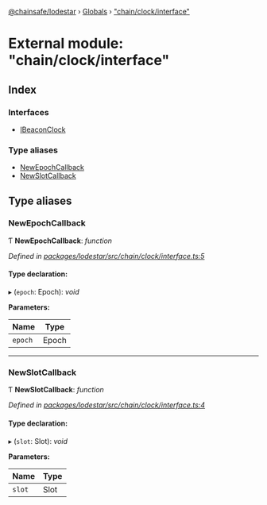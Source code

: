 [@chainsafe/lodestar](../README.md) › [Globals](../globals.md) › ["chain/clock/interface"](_chain_clock_interface_.md)

# External module: "chain/clock/interface"

## Index

### Interfaces

* [IBeaconClock](../interfaces/_chain_clock_interface_.ibeaconclock.md)

### Type aliases

* [NewEpochCallback](_chain_clock_interface_.md#newepochcallback)
* [NewSlotCallback](_chain_clock_interface_.md#newslotcallback)

## Type aliases

###  NewEpochCallback

Ƭ **NewEpochCallback**: *function*

*Defined in [packages/lodestar/src/chain/clock/interface.ts:5](https://github.com/ChainSafe/lodestar/blob/a47516d64/packages/lodestar/src/chain/clock/interface.ts#L5)*

#### Type declaration:

▸ (`epoch`: Epoch): *void*

**Parameters:**

Name | Type |
------ | ------ |
`epoch` | Epoch |

___

###  NewSlotCallback

Ƭ **NewSlotCallback**: *function*

*Defined in [packages/lodestar/src/chain/clock/interface.ts:4](https://github.com/ChainSafe/lodestar/blob/a47516d64/packages/lodestar/src/chain/clock/interface.ts#L4)*

#### Type declaration:

▸ (`slot`: Slot): *void*

**Parameters:**

Name | Type |
------ | ------ |
`slot` | Slot |
